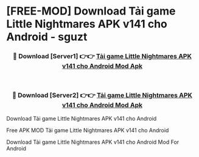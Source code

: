 # [FREE-MOD] Download Tải game Little Nightmares APK v141 cho Android - sguzt


<div align="center">
<h3>🔴 Download [Server1] 👉👉 <a href="https://apk-comot.site?title=Tải_game_Little_Nightmares_APK_v141_cho_Android">Tải game Little Nightmares APK v141 cho Android Mod Apk</a></h3><br>

<h3>🔴 Download [Server2] 👉👉 <a href="https://apk-comot.site?title=Tải_game_Little_Nightmares_APK_v141_cho_Android">Tải game Little Nightmares APK v141 cho Android Mod Apk</a></h3>
</div>



Download Tải game Little Nightmares APK v141 cho Android 

Free APK MOD Tải game Little Nightmares APK v141 cho Android 

Download Tải game Little Nightmares APK v141 cho Android Mod For Android
